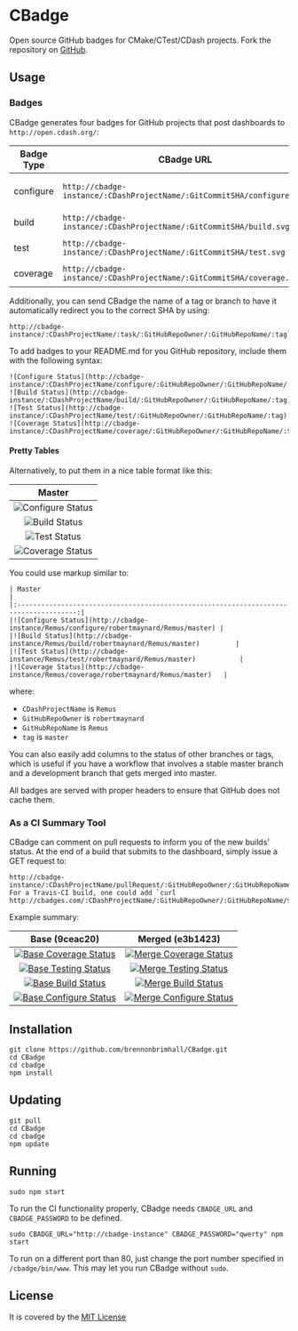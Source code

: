 # CBadge

Open source GitHub badges for CMake/CTest/CDash projects. Fork the repository on [GitHub](http://github.com/brennonbrimhall/CBadge).

## Usage

### Badges

CBadge generates four badges for GitHub projects that post dashboards to `http://open.cdash.org/`:

| Badge Type | CBadge URL                                                             | Example                                      |
|------------|------------------------------------------------------------------------|----------------------------------------------|
| configure  | `http://cbadge-instance/:CDashProjectName/:GitCommitSHA/configure.svg` | ![Configure Status][example-config-badge]    |
| build      | `http://cbadge-instance/:CDashProjectName/:GitCommitSHA/build.svg`     | ![Build Status][example-build-badge]         |
| test       | `http://cbadge-instance/:CDashProjectName/:GitCommitSHA/test.svg`      | ![Test Status][example-test-badge]           |
| coverage   | `http://cbadge-instance/:CDashProjectName/:GitCommitSHA/coverage.svg`  | ![Coverage Status][example-coverage-badge]   |

[example-config-badge]: http://img.shields.io/badge/configure-passing-brightgreen.svg
[example-build-badge]: http://img.shields.io/badge/build-passing-brightgreen.svg
[example-test-badge]: http://img.shields.io/badge/tests-10%-red.svg
[example-coverage-badge]: http://img.shields.io/badge/coverage-60%-yellow.svg

Additionally, you can send CBadge the name of a tag or branch to have it automatically
redirect you to the correct SHA by using:

```
http://cbadge-instance/:CDashProjectName/:task/:GitHubRepoOwner/:GitHubRepoName/:tag`
```

To add badges to your README.md for you GitHub repository, include them with the following syntax:

```
![Configure Status](http://cbadge-instance/:CDashProjectName/configure/:GitHubRepoOwner/:GitHubRepoName/:tag)
![Build Status](http://cbadge-instance/:CDashProjectName/build/:GitHubRepoOwner/:GitHubRepoName/:tag)
![Test Status](http://cbadge-instance/:CDashProjectName/test/:GitHubRepoOwner/:GitHubRepoName/:tag)
![Coverage Status](http://cbadge-instance/:CDashProjectName/coverage/:GitHubRepoOwner/:GitHubRepoName/:tag)
```

#### Pretty Tables

Alternatively, to put them in a nice table format like this:

| Master                                                                            |
|:---------------------------------------------------------------------------------:|
|![Configure Status](http://img.shields.io/badge/configure-passing-brightgreen.svg) |
|![Build Status](http://img.shields.io/badge/build-2%20warnings-yellow.svg)         |
|![Test Status](http://img.shields.io/badge/test-100.00%-brightgreen.svg)           |
|![Coverage Status](http://img.shields.io/badge/coverage-84.40%-brightgreen.svg)    |

You could use markup similar to:

```
| Master                                                                                |
|:-------------------------------------------------------------------------------------:|
|![Configure Status](http://cbadge-instance/Remus/configure/robertmaynard/Remus/master) |
|![Build Status](http://cbadge-instance/Remus/build/robertmaynard/Remus/master)         |
|![Test Status](http://cbadge-instance/Remus/test/robertmaynard/Remus/master)           |
|![Coverage Status](http://cbadge-instance/Remus/coverage/robertmaynard/Remus/master)   |

```

where:
 * `CDashProjectName` is `Remus`
 * `GitHubRepoOwner` is `robertmaynard`
 * `GitHubRepoName` is `Remus`
 * `tag` is `master`

You can also easily add columns to the status of other branches or tags, which is useful if you
have a workflow that involves a stable master branch and a development branch that gets merged
into master.

All badges are served with proper headers to ensure that GitHub does not cache them.

### As a CI Summary Tool

CBadge can comment on pull requests to inform you of the new builds' status.  At the end of a build
that submits to the dashboard, simply issue a GET request to:

```
http://cbadge-instance/:CDashProjectName/pullRequest/:GitHubRepoOwner/:GitHubRepoName/:PullRequestNumber/:GitCommitSHA`.  For a Travis-CI build, one could add `curl http://cbadges.com/:CDashProjectName/:GitHubRepoOwner/:GitHubRepoName/${TRAVIS_PULL_REQUEST}/${TRAVIS_COMMIT}
```

Example summary:

| Base (9ceac20) | Merged (e3b1423)|
|:-------------------------------------------------------------------------------------------------------:|:--------------------------------------------------------------------------------------------------------:|
|[![Base Coverage Status](http://img.shields.io/badge/coverage-81.20%-brightgreen.svg)][cdash-example]    |[![Merge Coverage Status](http://img.shields.io/badge/coverage-84.40%-brightgreen.svg)][cdash-example]    |
|[![Base Testing Status](http://img.shields.io/badge/test-100.00%-brightgreen.svg)][cdash-example]        |[![Merge Testing Status](http://img.shields.io/badge/test-100.00%-brightgreen.svg)][cdash-example]        |
|[![Base Build Status](http://img.shields.io/badge/build-1%20errors-red.svg)][cdash-example]              |[![Merge Build Status](http://img.shields.io/badge/build-2%20warnings-yellow.svg)][cdash-example]         |
|[![Base Configure Status](http://img.shields.io/badge/configure-passing-brightgreen.svg)][cdash-example] |[![Merge Configure Status](http://img.shields.io/badge/configure-passing-brightgreen.svg)][cdash-example] |

[cdash-example]: http://open.cdash.org/index.php?project=Remus

## Installation

```
git clone https://github.com/brennonbrimhall/CBadge.git
cd CBadge
cd cbadge
npm install
```

## Updating

```
git pull
cd CBadge
cd cbadge
npm update
```

## Running

```
sudo npm start
```

To run the CI functionality properly, CBadge needs `CBADGE_URL` and `CBADGE_PASSWORD` to be defined.

```
sudo CBADGE_URL="http://cbadge-instance" CBADGE_PASSWORD="qwerty" npm start
```

To run on a different port than 80, just change the port number specified in `/cbadge/bin/www`.
This may let you run CBadge without `sudo`.

## License

It is covered by the [MIT License](LICENSE)
